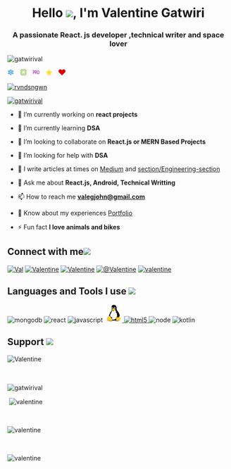 <h1 align="center">Hello <img src = "https://raw.githubusercontent.com/MartinHeinz/MartinHeinz/master/wave.gif" width = 30px>, I'm Valentine Gatwiri</h1>
<h3 align="center">A passionate React. js developer ,technical writer and space lover</h3>

<p align="left"> <img src="https://komarev.com/ghpvc/?username=gatwirival&label=Profile%20views&color=0e75b6&style=flat" alt="gatwirival" /> </p>
<p align="left"> <a href='https://archiveprogram.github.com/'><img src='https://raw.githubusercontent.com/acervenky/animated-github-badges/master/assets/acbadge.gif' width='3%' height='3%'></a> <a href='https://docs.github.com/en/developers'><img src='https://raw.githubusercontent.com/acervenky/animated-github-badges/master/assets/devbadge.gif' width='3%' height='3%'></a> <a href='https://github.com/pricing'><img src='https://raw.githubusercontent.com/acervenky/animated-github-badges/master/assets/pro.gif' width='3%' height='3%'></a> <a href='https://stars.github.com/'><img src='https://raw.githubusercontent.com/acervenky/animated-github-badges/master/assets/starbadge.gif' width='3%' height='3%'></a> <a href='https://docs.github.com/en/github/supporting-the-open-source-community-with-github-sponsors'><img src='https://raw.githubusercontent.com/acervenky/animated-github-badges/master/assets/sponsorbadge.gif' width='3%' height='3%'></a> </p>
<p align="left"> <a href="https://github.com/ryo-ma/github-profile-trophy"><img src="https://github-profile-trophy.vercel.app/?username=gatwirival" alt="rvndsngwn" /></a> </p>

<p align="left"> <a href="https://twitter.com/gatwirival" target="blank"><img src="https://img.shields.io/twitter/follow/gatwirival?logo=twitter&style=for-the-badge" alt="gatwirival"" /></a> </p>

- 🔭 I’m currently working on **react projects**

- 🌱 I’m currently learning **DSA**

- 👯 I’m looking to collaborate on **React.js or MERN Based Projects**

- 🤝 I’m looking for help with **DSA**

- 📝 I write articles at times on [Medium](https://medium.com/@compgat) and [section/Engineering-section](https://www.section.io/)
- 💬 Ask me about **React.js, Android, Technical Writting**

- 📫 How to reach me **valegjohn@gmail.com**

- 📄 Know about my experiences [Portfolio](https://gatwirival.netlify.app/)

- ⚡ Fun fact **I love animals and bikes**


<h2 align="left">Connect with me<img src='https://raw.githubusercontent.com/ShahriarShafin/ShahriarShafin/main/Assets/handshake.gif' width="70px"></h2>
<p align="left">
<a href="https://twitter.com/ValentineGatwi3" target="blank"><img align="center" src="https://img.icons8.com/doodle/96/000000/twitter--v1.png" alt="Val" height="40" width="40" /></a>
<a href="https://www.linkedin.com/in/valentine-gatwiri-72901618a/" target="blank"><img align="center" src="https://img.icons8.com/doodle/96/000000/linkedin--v2.png" alt="Valentine" height="40" width="40" /></a>
<a href="https://stackoverflow.com/users/15049827/gatwirival" target="blank"><img align="center" src="https://img.icons8.com/color/96/000000/stackoverflow.png" alt="Valentine" height="40" width="40" /></a>
<a href="https://medium.com/@compgat" target="blank"><img align="center" src="https://img.icons8.com/nolan/96/medium-new.png" alt="@Valentine" height="40" width="40" /></a> 
<a href="https://www.youtube.com/channel/UCIEY9qZNgFaaznj7V_w2V-Q" target="blank"><img align="center" src="https://img.icons8.com/doodle/96/000000/youtube--v1.png" alt="valentine" height="40" width="40" /></a>
</p>

<h2 align="left">Languages and Tools I use <img src = "https://media2.giphy.com/media/QssGEmpkyEOhBCb7e1/giphy.gif?cid=ecf05e47a0n3gi1bfqntqmob8g9aid1oyj2wr3ds3mg700bl&rid=giphy.gif" width = 25px></h2>
<p align="left"> 
 <img src="https://cdn.analyticsvidhya.com/wp-content/uploads/2020/02/mongodbImage.png" alt="mongodb" width="40" height="40"/> </a>  
 <img src="https://reactjs.org/logo-og.png" alt="react" width="40" height="40"/> </a>
 <img src="https://cdn.uconnectlabs.com/wp-content/uploads/sites/25/2020/04/J.png" alt="javascript" width="40" height="40"/> </a> 
<a href="https://www.linux.org/" target="_blank"> <img src="https://raw.githubusercontent.com/devicons/devicon/master/icons/linux/linux-original.svg" alt="linux" width="40" height="40"/> </a> 
<a href="https://html.com/html5/" target="_blank"> <img src="https://www.vectorlogo.zone/logos/w3_html5/w3_html5-icon.svg" alt="html5" width="40" height="40"/> </a> 
<img src="https://media-exp1.licdn.com/dms/image/C510BAQG_1VWEGBmO9A/company-logo_200_200/0/1519884867309?e=2159024400&v=beta&t=PGsXMHzeJGC6rYO5Ow6_JzSos-YomfUHU0b_k7q_TjY" alt="node" width="40" height="40"/> </a> 
 <img src="https://upload.wikimedia.org/wikipedia/commons/7/74/Kotlin_Icon.png" alt="kotlin" width="40" height="40"/> </a>  

</p>

<h2 align="left">Support <img src = "https://media.giphy.com/media/rvqW0D0PPhHOLB3eK8/giphy.gif" width = 50px></h2>
<p><a href="https://www.buymeacoffee.com/gatwirival"> <img align="left" src="https://cdn.buymeacoffee.com/buttons/v2/default-yellow.png" height="50" width="210" alt="Valentine" /></a></p><br><br>
<br>
<p><img align="left" src="https://github-readme-stats.vercel.app/api/top-langs?username=gatwirival&show_icons=true&locale=en&layout=compact" alt="gatwirival" /></p>
<br>
<p>&nbsp;<img align="center" src="https://github-readme-stats.vercel.app/api?username=gatwirival&show_icons=true&locale=en" alt="valentine" /></p>
<br>
<p><img align="center" src="https://github-readme-streak-stats.herokuapp.com/?user=gatwirival&" alt="valentine" /></p>
<br>
<p><img align="center" src="https://activity-graph.herokuapp.com/graph?username=gatwirival" alt="valentine" /></p>
<br>
